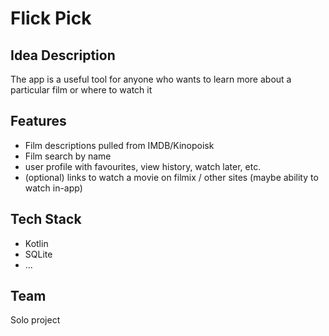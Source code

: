 # Flick Pick

## Idea Description
The app is a useful tool for anyone who wants to learn more about a particular film or where to watch it

## Features
- Film descriptions pulled from IMDB/Kinopoisk
- Film search by name
- user profile with favourites, view history, watch later, etc.
- (optional) links to watch a movie on filmix / other sites (maybe ability to watch in-app)

## Tech Stack
- Kotlin
- SQLite
- ...

## Team
Solo project

